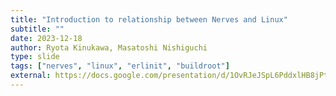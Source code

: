 ```yaml
---
title: "Introduction to relationship between Nerves and Linux"
subtitle: ""
date: 2023-12-18
author: Ryota Kinukawa, Masatoshi Nishiguchi
type: slide
tags: ["nerves", "linux", "erlinit", "buildroot"]
external: https://docs.google.com/presentation/d/1OvRJeJSpL6PddxlHB8jPt-81B4D7pClWATc8cjr1seQ/edit?usp=drive_link
---
```

